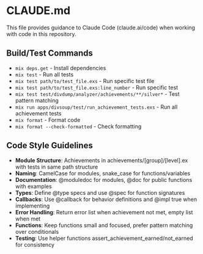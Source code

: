 # CLAUDE.md

This file provides guidance to Claude Code (claude.ai/code) when working with code in this repository.

## Build/Test Commands
- `mix deps.get` - Install dependencies
- `mix test` - Run all tests
- `mix test path/to/test_file.exs` - Run specific test file
- `mix test path/to/test_file.exs:line_number` - Run specific test
- `mix test test/divdump/analyzer/achievements/**/silver*` - Test pattern matching
- `mix run apps/divsoup/test/run_achievement_tests.exs` - Run all achievement tests
- `mix format` - Format code
- `mix format --check-formatted` - Check formatting

## Code Style Guidelines
- **Module Structure**: Achievements in achievements/[group]/[level].ex with tests in same path structure
- **Naming**: CamelCase for modules, snake_case for functions/variables
- **Documentation**: @moduledoc for modules, @doc for public functions with examples
- **Types**: Define @type specs and use @spec for function signatures
- **Callbacks**: Use @callback for behavior definitions and @impl true when implementing
- **Error Handling**: Return error list when achievement not met, empty list when met
- **Functions**: Keep functions small and focused, prefer pattern matching over conditionals
- **Testing**: Use helper functions assert_achievement_earned/not_earned for consistency